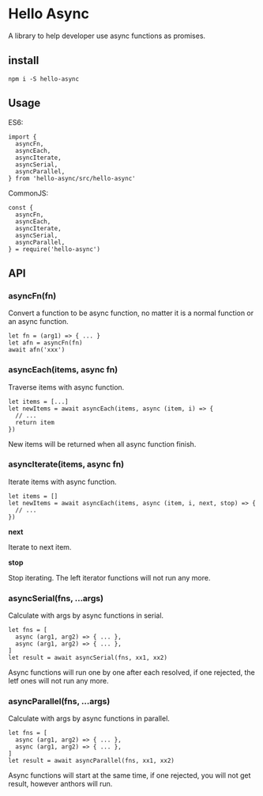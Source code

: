 # Hello Async

A library to help developer use async functions as promises.

## install

```
npm i -S hello-async
```

## Usage

ES6:

```
import {
  asyncFn,
  asyncEach,
  asyncIterate,
  asyncSerial,
  asyncParallel,
} from 'hello-async/src/hello-async'
```

CommonJS:

```
const {
  asyncFn,
  asyncEach,
  asyncIterate,
  asyncSerial,
  asyncParallel,
} = require('hello-async')
```

## API

### asyncFn(fn)

Convert a function to be async function, no matter it is a normal function or an async function.

```
let fn = (arg1) => { ... }
let afn = asyncFn(fn)
await afn('xxx')
```

### asyncEach(items, async fn)

Traverse items with async function.

```
let items = [...]
let newItems = await asyncEach(items, async (item, i) => {
  // ...
  return item
})
```

New items will be returned when all async function finish.

### asyncIterate(items, async fn)

Iterate items with async function.

```
let items = []
let newItems = await asyncEach(items, async (item, i, next, stop) => {
  // ...
})
```

**next**

Iterate to next item.

**stop**

Stop iterating. The left iterator functions will not run any more.

### asyncSerial(fns, ...args)

Calculate with args by async functions in serial.

```
let fns = [
  async (arg1, arg2) => { ... },
  async (arg1, arg2) => { ... },
]
let result = await asyncSerial(fns, xx1, xx2)
```

Async functions will run one by one after each resolved, if one rejected, the letf ones will not run any more.

### asyncParallel(fns, ...args)

Calculate with args by async functions in parallel.

```
let fns = [
  async (arg1, arg2) => { ... },
  async (arg1, arg2) => { ... },
]
let result = await asyncParallel(fns, xx1, xx2)
```

Async functions will start at the same time, if one rejected, you will not get result, however anthors will run.